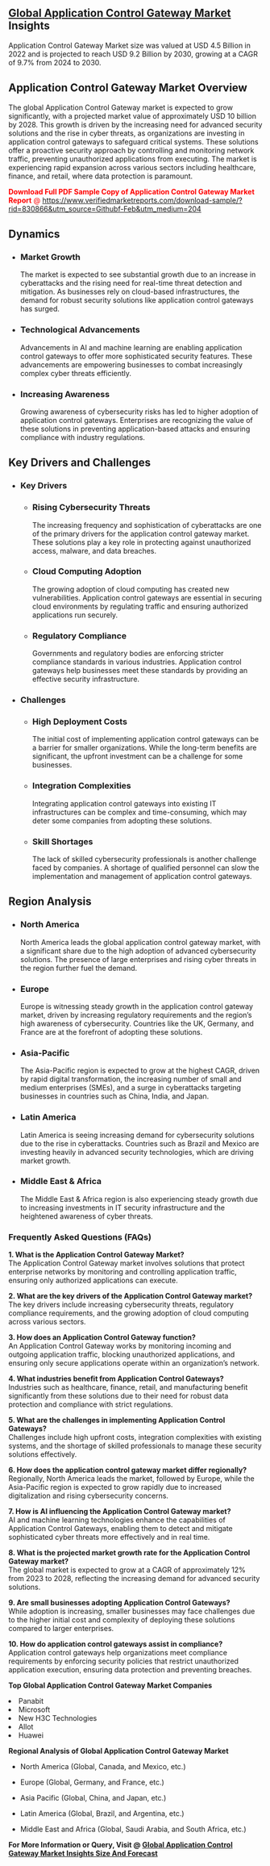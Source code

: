 <h2><a href="https://www.verifiedmarketreports.com/download-sample/?rid=830866&amp;utm_source=Githubf&amp;utm_medium=204" target="_blank">Global Application Control Gateway Market</a> Insights</h2><p>Application Control Gateway Market size was valued at USD 4.5 Billion in 2022 and is projected to reach USD 9.2 Billion by 2030, growing at a CAGR of 9.7% from 2024 to 2030.</p><p> <h2>Application Control Gateway Market Overview</h2> <p>The global Application Control Gateway market is expected to grow significantly, with a projected market value of approximately USD 10 billion by 2028. This growth is driven by the increasing need for advanced security solutions and the rise in cyber threats, as organizations are investing in application control gateways to safeguard critical systems. These solutions offer a proactive security approach by controlling and monitoring network traffic, preventing unauthorized applications from executing. The market is experiencing rapid expansion across various sectors including healthcare, finance, and retail, where data protection is paramount.</p> <p><p><span class=""><span style="color: #ff0000;"><strong>Download Full PDF Sample Copy of Application Control Gateway Market Report</strong> @ </span><a href="https://www.verifiedmarketreports.com/download-sample/?rid=830866&amp;utm_source=Githubf-Feb&amp;utm_medium=204" target="_blank">https://www.verifiedmarketreports.com/download-sample/?rid=830866&amp;utm_source=Githubf-Feb&amp;utm_medium=204</a></span></p></p> <h2>Dynamics</h2> <ul> <li><h3>Market Growth</h3> The market is expected to see substantial growth due to an increase in cyberattacks and the rising need for real-time threat detection and mitigation. As businesses rely on cloud-based infrastructures, the demand for robust security solutions like application control gateways has surged.</li> <li><h3>Technological Advancements</h3> Advancements in AI and machine learning are enabling application control gateways to offer more sophisticated security features. These advancements are empowering businesses to combat increasingly complex cyber threats efficiently.</li> <li><h3>Increasing Awareness</h3> Growing awareness of cybersecurity risks has led to higher adoption of application control gateways. Enterprises are recognizing the value of these solutions in preventing application-based attacks and ensuring compliance with industry regulations.</li> </ul> <h2>Key Drivers and Challenges</h2> <ul> <li><h3>Key Drivers</h3> <ul> <li><h3>Rising Cybersecurity Threats</h3> The increasing frequency and sophistication of cyberattacks are one of the primary drivers for the application control gateway market. These solutions play a key role in protecting against unauthorized access, malware, and data breaches.</li> <li><h3>Cloud Computing Adoption</h3> The growing adoption of cloud computing has created new vulnerabilities. Application control gateways are essential in securing cloud environments by regulating traffic and ensuring authorized applications run securely.</li> <li><h3>Regulatory Compliance</h3> Governments and regulatory bodies are enforcing stricter compliance standards in various industries. Application control gateways help businesses meet these standards by providing an effective security infrastructure.</li> </ul> </li> <li><h3>Challenges</h3> <ul> <li><h3>High Deployment Costs</h3> The initial cost of implementing application control gateways can be a barrier for smaller organizations. While the long-term benefits are significant, the upfront investment can be a challenge for some businesses.</li> <li><h3>Integration Complexities</h3> Integrating application control gateways into existing IT infrastructures can be complex and time-consuming, which may deter some companies from adopting these solutions.</li> <li><h3>Skill Shortages</h3> The lack of skilled cybersecurity professionals is another challenge faced by companies. A shortage of qualified personnel can slow the implementation and management of application control gateways.</li> </ul> </li> </ul> <h2>Region Analysis</h2> <ul> <li><h3>North America</h3> North America leads the global application control gateway market, with a significant share due to the high adoption of advanced cybersecurity solutions. The presence of large enterprises and rising cyber threats in the region further fuel the demand.</li> <li><h3>Europe</h3> Europe is witnessing steady growth in the application control gateway market, driven by increasing regulatory requirements and the region’s high awareness of cybersecurity. Countries like the UK, Germany, and France are at the forefront of adopting these solutions.</li> <li><h3>Asia-Pacific</h3> The Asia-Pacific region is expected to grow at the highest CAGR, driven by rapid digital transformation, the increasing number of small and medium enterprises (SMEs), and a surge in cyberattacks targeting businesses in countries such as China, India, and Japan.</li> <li><h3>Latin America</h3> Latin America is seeing increasing demand for cybersecurity solutions due to the rise in cyberattacks. Countries such as Brazil and Mexico are investing heavily in advanced security technologies, which are driving market growth.</li> <li><h3>Middle East & Africa</h3> The Middle East & Africa region is also experiencing steady growth due to increasing investments in IT security infrastructure and the heightened awareness of cyber threats.</li> </ul> <h3>Frequently Asked Questions (FAQs)</h3> <p><strong>1. What is the Application Control Gateway Market?</strong><br>The Application Control Gateway market involves solutions that protect enterprise networks by monitoring and controlling application traffic, ensuring only authorized applications can execute.</p> <p><strong>2. What are the key drivers of the Application Control Gateway market?</strong><br>The key drivers include increasing cybersecurity threats, regulatory compliance requirements, and the growing adoption of cloud computing across various sectors.</p> <p><strong>3. How does an Application Control Gateway function?</strong><br>An Application Control Gateway works by monitoring incoming and outgoing application traffic, blocking unauthorized applications, and ensuring only secure applications operate within an organization’s network.</p> <p><strong>4. What industries benefit from Application Control Gateways?</strong><br>Industries such as healthcare, finance, retail, and manufacturing benefit significantly from these solutions due to their need for robust data protection and compliance with strict regulations.</p> <p><strong>5. What are the challenges in implementing Application Control Gateways?</strong><br>Challenges include high upfront costs, integration complexities with existing systems, and the shortage of skilled professionals to manage these security solutions effectively.</p> <p><strong>6. How does the application control gateway market differ regionally?</strong><br>Regionally, North America leads the market, followed by Europe, while the Asia-Pacific region is expected to grow rapidly due to increased digitalization and rising cybersecurity concerns.</p> <p><strong>7. How is AI influencing the Application Control Gateway market?</strong><br>AI and machine learning technologies enhance the capabilities of Application Control Gateways, enabling them to detect and mitigate sophisticated cyber threats more effectively and in real time.</p> <p><strong>8. What is the projected market growth rate for the Application Control Gateway market?</strong><br>The global market is expected to grow at a CAGR of approximately 12% from 2023 to 2028, reflecting the increasing demand for advanced security solutions.</p> <p><strong>9. Are small businesses adopting Application Control Gateways?</strong><br>While adoption is increasing, smaller businesses may face challenges due to the higher initial cost and complexity of deploying these solutions compared to larger enterprises.</p> <p><strong>10. How do application control gateways assist in compliance?</strong><br>Application control gateways help organizations meet compliance requirements by enforcing security policies that restrict unauthorized application execution, ensuring data protection and preventing breaches.</p> </p><p><strong>Top Global Application Control Gateway Market Companies</strong></p><div data-test-id=""><p><li>Panabit</li><li> Microsoft</li><li> New H3C Technologies</li><li> Allot</li><li> Huawei</li></p><div><strong>Regional Analysis of&nbsp;Global Application Control Gateway Market</strong></div><ul><li dir="ltr"><p dir="ltr">North America&nbsp;(Global, Canada, and Mexico, etc.)</p></li><li dir="ltr"><p dir="ltr">Europe (Global, Germany, and France, etc.)</p></li><li dir="ltr"><p dir="ltr">Asia Pacific&nbsp;(Global, China, and Japan, etc.)</p></li><li dir="ltr"><p dir="ltr">Latin America&nbsp;(Global, Brazil, and Argentina, etc.)</p></li><li dir="ltr">Middle East and Africa&nbsp;(Global, Saudi Arabia, and South Africa, etc.)</li></ul><p><strong>For More Information or Query, Visit @&nbsp;</strong><strong><a href="https://www.verifiedmarketreports.com/product/application-control-gateway-market/?utm_source=Githubf&amp;utm_medium=204" target="_blank">Global Application Control Gateway Market Insights Size And Forecast</a></strong></p></div>
